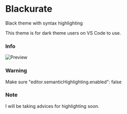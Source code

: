 # Blackurate

Black theme with syntax highlighting

This theme is for dark theme users on VS Code to use.

### Info

![Preview](https://media.discordapp.net/attachments/760400828812099584/770394816243957780/unknown.png?width=888&height=467)

### Warning

Make sure "editor.semanticHighlighting.enabled": false 

### Note 

I will be taking advices for highlighting soon.

